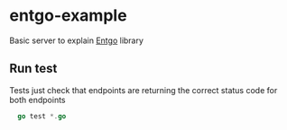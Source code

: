 # entgo-example
Basic server to explain [Entgo](http://entgo.io) library

## Run test
Tests just check that endpoints are returning the correct status code for both endpoints
```go
  go test *.go
```
